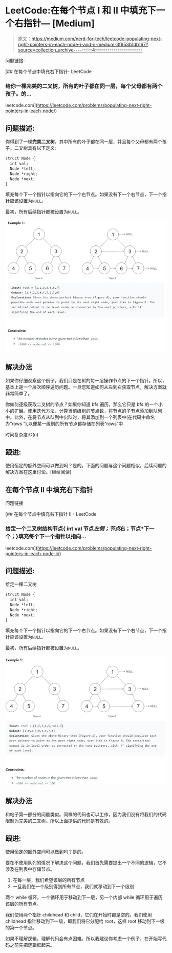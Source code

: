 # LeetCode:在每个节点 I 和 II 中填充下一个右指针— [Medium]

> 原文：<https://medium.com/nerd-for-tech/leetcode-populating-next-right-pointers-in-each-node-i-and-ii-medium-3f953b1db167?source=collection_archive---------4----------------------->

问题链接:

[](https://leetcode.com/problems/populating-next-right-pointers-in-each-node/) [## 在每个节点中填充右下指针- LeetCode

### 给你一棵完美的二叉树，所有的叶子都在同一层，每个父母都有两个孩子。的…

leetcode.com](https://leetcode.com/problems/populating-next-right-pointers-in-each-node/) 

## 问题描述:

你得到了一棵**完美二叉树**，其中所有的叶子都在同一层，并且每个父母都有两个孩子。二叉树具有以下定义:

```
struct Node {
  int val;
  Node *left;
  Node *right;
  Node *next;
}
```

填充每个下一个指针以指向它的下一个右节点。如果没有下一个右节点，下一个指针应该设置为`NULL`。

最初，所有后续指针都被设置为`NULL`。

![](img/6cc156d53d857ef45ecf07a3d7dd5e41.png)

## 解决办法

如果你仔细观察这个例子，我们只是在树的每一层操作节点的下一个指针。所以，基本上是一个层次顺序遍历问题。一旦您知道如何从左到右获取节点，解决方案就非常简单了。

你如何逐级获取二叉树的节点？如果你知道 bfs 遍历，那么它只是 bfs 的一个小小的扩展。使用迭代方法，计算当前级别的节点数，将节点的子节点添加到队列中。此外，在将节点从队列中出队时，将其添加到一个列表中(在代码中命名为“rows ”),以便某一级别的所有节点都存储在列表“rows”中

时间复杂度:O(n)

## 跟进:

使用恒定的额外空间可以做到吗？是的。下面的问题与这个问题相似，后续问题的解决方案在这里讨论。[继续阅读]

## 在每个节点 II 中填充右下指针

问题链接

[](https://leetcode.com/problems/populating-next-right-pointers-in-each-node-ii/) [## 在每个节点中填充右下指针 II - LeetCode

### 给定一个二叉树结构节点{ int val 节点*左侧；节点*右；节点*下一个；}填充每个下一个指针以指向…

leetcode.com](https://leetcode.com/problems/populating-next-right-pointers-in-each-node-ii/) 

## 问题描述:

给定一棵二叉树

```
struct Node {
  int val;
  Node *left;
  Node *right;
  Node *next;
}
```

填充每个下一个指针以指向它的下一个右节点。如果没有下一个右节点，下一个指针应该设置为`NULL`。

最初，所有后续指针都被设置为`NULL`。

![](img/525175a4795d368ccb6c3ba39f83ce36.png)

## 解决办法

和帖子第一部分的问题类似。同样的代码也可以工作，因为我们没有将我们的代码限制为完美的二叉树。所以上面提供的代码是有效的。

## 跟进:

使用恒定的额外空间可以做到吗？是的。

要在不使用队列的情况下解决这个问题，我们首先需要提出一个不同的逻辑，它不涉及在列表中存储节点。

1.  在每一层，我们希望该层的所有节点
2.  一旦我们在一个级别得到所有节点，我们就移动到下一个级别

两个 while 循环。一个循环用于移动到下一层，另一个内部 while 循环用于遍历该层的所有节点。

我们使用两个指针 childhead 和 child，它们在开始时都是空的。我们使用 childhead 指针移动到下一级，即我们将它分配给 root，这样 root 移动到下一级的第一个节点。

如果不理解逻辑，理解代码会有点困难。所以我建议你考虑一个例子，在开始写代码之前先把逻辑框起来。